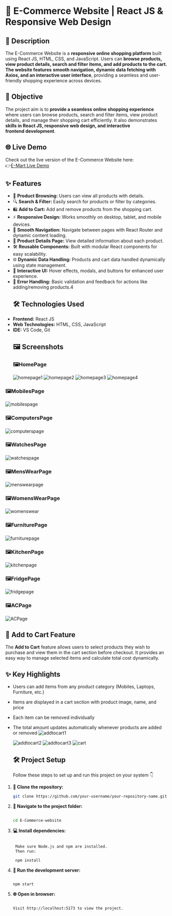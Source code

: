 # 🛒 E-Commerce Website | React JS & Responsive Web Design
## 📖  Description
The E-Commerce Website is a **responsive online shopping platform** built using React JS, HTML, CSS, and JavaScript. Users can **browse products, view product details, search and filter items, and add products to the cart. The website features** **smooth navigation, dynamic data fetching with Axios, and an interactive user interface**, providing a seamless and user-friendly shopping experience across devices.
## 🎯  Objective
The project aim is to **provide a seamless online shopping experience** where users can browse products, search and filter items, view product details, and manage their shopping cart efficiently. It also demonstrates **skills in React JS, responsive web design, and interactive frontend development**.
## 🌐 Live Demo
 Check out the live version of the E-Commerce Website here:  
👉[E-Mart Live Demo](https://64e03e6fefff1a197b41aadf--fastidious-fox-a85bd7.netlify.app/)
## ✨ Features
- 🛒 **Product Browsing:** Users can view all products with details.
- 🔍 **Search & Filter:** Easily search for products or filter by categories.
- 🛍 **Add to Cart:** Add and remove products from the shopping cart.
- ⚡ **Responsive Design:** Works smoothly on desktop, tablet, and mobile devices.  
- 🔄 **Smooth Navigation:** Navigate between pages with React Router and dynamic content loading.
- 📝 **Product Details Page:** View detailed information about each product.  
- 🛠 **Reusable Components:** Built with modular React components for easy scalability.  
- 🌐 **Dynamic Data Handling:** Products and cart data handled dynamically using state management.  
- 🎨 **Interactive UI:** Hover effects, modals, and buttons for enhanced user experience.  
- 🔧 **Error Handling:** Basic validation and feedback for actions like adding/removing products.4
  ## 🛠 Technologies Used
- **Frontend:** React JS  
- **Web Technologies:** HTML, CSS, JavaScript  
- **IDE:** VS Code, Git
  ## 🖼 Screenshots
  ### 🖼HomePage
  <img src="https://github.com/user-attachments/assets/6fe58bf9-f767-4f71-836e-fa9cfd76ca51" alt="homepage1"  />
  <img src="https://github.com/user-attachments/assets/bcf6bec4-328b-4a6d-bcc6-503572f87a97" alt="homepage2" />
  <img src="https://github.com/user-attachments/assets/90eba9ae-86af-4cee-94cb-09662d7bea31" alt="homepage3" />
  <img src="https://github.com/user-attachments/assets/461c5f94-3061-4289-941e-aaa32a956cd1" alt="homepage4"/>



 ### 🖼MobilesPage
 <img src="https://github.com/user-attachments/assets/c7bc1b16-e103-4537-bd6d-e5e7b896cadd" alt="mobilespage"/>




 
 ### 🖼ComputersPage
 <img src="https://github.com/user-attachments/assets/4b834088-c9e7-46a3-86d2-2cabbbdd8982" alt="computerspage"/>
 




 ### 🖼WatchesPage
<img src="https://github.com/user-attachments/assets/ebca0bf1-4524-4357-98e7-b8e6b0e4b434" alt="watchespage"/>







 ### 🖼MensWearPage
 <img src="https://github.com/user-attachments/assets/2c193edd-38f9-45b5-a5ba-ccd84677dfa4" alt="menswearpage"/>





  ### 🖼WomensWearPage
  <img src="https://github.com/user-attachments/assets/2fd9a17d-e385-43a8-8e77-ac9b3338466a" alt="womenswear"/>
  

 


   ### 🖼FurniturePage
   <img src="https://github.com/user-attachments/assets/f26550e1-4551-4d49-a784-344e8a6ab388" alt="furniturepage"/>
  




   ### 🖼KitchenPage
   <img src="https://github.com/user-attachments/assets/24ba24ba-02bd-4b51-b762-b50531073a92" alt="kitchenpage"/>
  




   ### 🖼FridgePage
   <img src="https://github.com/user-attachments/assets/ea95f7d2-1793-41cc-b74f-218f5bd2a9a6" alt="fridgepage"/>


 

   
   ### 🖼ACPage
   <img src="https://github.com/user-attachments/assets/9eb7eafb-3346-420e-b37a-67e6d216b9bf" alt="ACPage"/>
  

   


   ## 🛒 Add to Cart Feature
   The **Add to Cart** feature allows users to select products they wish to purchase and view them in the cart section before checkout.
    It provides an easy way to manage selected items and calculate total cost dynamically.
   ## ✨ Key Highlights
   - Users can add items from any product category (Mobiles, Laptops, Furniture, etc.)

   - Items are displayed in a cart section with product image, name, and price

   - Each item can be removed individually

   - The total amount updates automatically whenever products are added or removed
     <img src="https://github.com/user-attachments/assets/1b12ebdf-a397-46ac-b86c-f907d186b814" alt="addtocart1"/>
    

     <img src="https://github.com/user-attachments/assets/7a3d2654-d512-47ac-b749-ac98b08c0a44" alt="addtocart2"/>
   

     <img src="https://github.com/user-attachments/assets/95ff6a00-95d1-4ddc-a9ca-d5d9a68f5dbc" alt="addtocart3"/>
   

     <img src="https://github.com/user-attachments/assets/3ae0c67e-a0eb-406f-8697-7f6a5d834bbb" alt="cart"/>
     

 






     ## 🛠 Project Setup
     Follow these steps to set up and run this project on your system 👇

  1. **💾 Clone the repository:**  
     ```bash
     git clone https://github.com/your-username/your-repository-name.git 

 2. **📂 Navigate to the project folder:**
      ```bash
   
     cd E-Commerce-website


 3. **💻 Install dependencies:**
    ```bash
    
     Make sure Node.js and npm are installed.
     Then run:

     npm install

    
5. **🚀 Run the development server:**
     ```bash

    npm start

7. **🌐 Open in browser:**
    ```bash

   Visit http://localhost:5173 to view the project.





 
 






     
  
 


